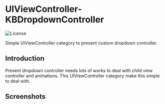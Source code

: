 UIViewController-KBDropdownController
==================================
![License](http://img.shields.io/badge/license-MIT-green.svg?style=flat)

Simple UIViewController category to present custom dropdown controller.

## Introduction
Present dropdown controller needs lots of works to deal with child view controller and animations. This UIViewController category make this simple to deal with.

## Screenshots
